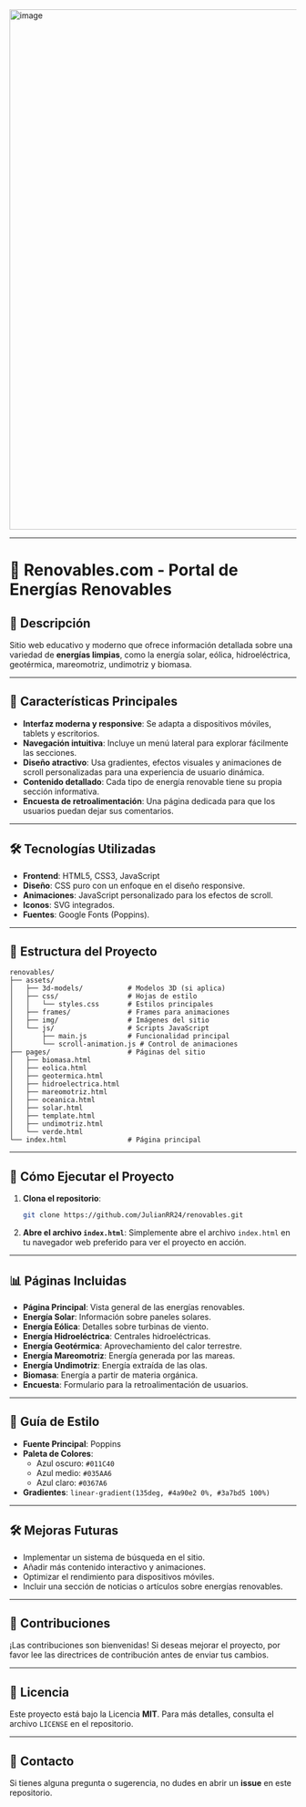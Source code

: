 <img width="1919" height="913" alt="image" src="https://github.com/user-attachments/assets/4b2ffeac-0386-4b62-a52c-67a514adce9d" />

-----

# 🌱 Renovables.com - Portal de Energías Renovables

## 📝 Descripción

Sitio web educativo y moderno que ofrece información detallada sobre una variedad de **energías limpias**, como la energía solar, eólica, hidroeléctrica, geotérmica, mareomotriz, undimotriz y biomasa.

-----

## 🌟 Características Principales

  * **Interfaz moderna y responsive**: Se adapta a dispositivos móviles, tablets y escritorios.
  * **Navegación intuitiva**: Incluye un menú lateral para explorar fácilmente las secciones.
  * **Diseño atractivo**: Usa gradientes, efectos visuales y animaciones de scroll personalizadas para una experiencia de usuario dinámica.
  * **Contenido detallado**: Cada tipo de energía renovable tiene su propia sección informativa.
  * **Encuesta de retroalimentación**: Una página dedicada para que los usuarios puedan dejar sus comentarios.

-----

## 🛠️ Tecnologías Utilizadas

  * **Frontend**: HTML5, CSS3, JavaScript
  * **Diseño**: CSS puro con un enfoque en el diseño responsive.
  * **Animaciones**: JavaScript personalizado para los efectos de scroll.
  * **Iconos**: SVG integrados.
  * **Fuentes**: Google Fonts (Poppins).

-----

## 📂 Estructura del Proyecto

```
renovables/
├── assets/
│   ├── 3d-models/           # Modelos 3D (si aplica)
│   ├── css/                 # Hojas de estilo
│   │   └── styles.css       # Estilos principales
│   ├── frames/              # Frames para animaciones
│   ├── img/                 # Imágenes del sitio
│   └── js/                  # Scripts JavaScript
│       ├── main.js          # Funcionalidad principal
│       └── scroll-animation.js # Control de animaciones
├── pages/                   # Páginas del sitio
│   ├── biomasa.html
│   ├── eolica.html
│   ├── geotermica.html
│   ├── hidroelectrica.html
│   ├── mareomotriz.html
│   ├── oceanica.html
│   ├── solar.html
│   ├── template.html
│   ├── undimotriz.html
│   └── verde.html
└── index.html               # Página principal
```

-----

## 🚀 Cómo Ejecutar el Proyecto

1.  **Clona el repositorio**:

    ```bash
    git clone https://github.com/JulianRR24/renovables.git
    ```

2.  **Abre el archivo `index.html`**:
    Simplemente abre el archivo `index.html` en tu navegador web preferido para ver el proyecto en acción.

-----

## 📊 Páginas Incluidas

  * **Página Principal**: Vista general de las energías renovables.
  * **Energía Solar**: Información sobre paneles solares.
  * **Energía Eólica**: Detalles sobre turbinas de viento.
  * **Energía Hidroeléctrica**: Centrales hidroeléctricas.
  * **Energía Geotérmica**: Aprovechamiento del calor terrestre.
  * **Energía Mareomotriz**: Energía generada por las mareas.
  * **Energía Undimotriz**: Energía extraída de las olas.
  * **Biomasa**: Energía a partir de materia orgánica.
  * **Encuesta**: Formulario para la retroalimentación de usuarios.

-----

## 🎨 Guía de Estilo

  * **Fuente Principal**: Poppins
  * **Paleta de Colores**:
      * Azul oscuro: `#011C40`
      * Azul medio: `#035AA6`
      * Azul claro: `#0367A6`
  * **Gradientes**: `linear-gradient(135deg, #4a90e2 0%, #3a7bd5 100%)`

-----

## 🛠️ Mejoras Futuras

  * Implementar un sistema de búsqueda en el sitio.
  * Añadir más contenido interactivo y animaciones.
  * Optimizar el rendimiento para dispositivos móviles.
  * Incluir una sección de noticias o artículos sobre energías renovables.

-----

## 🤝 Contribuciones

¡Las contribuciones son bienvenidas\! Si deseas mejorar el proyecto, por favor lee las directrices de contribución antes de enviar tus cambios.

-----

## 📄 Licencia

Este proyecto está bajo la Licencia **MIT**. Para más detalles, consulta el archivo `LICENSE` en el repositorio.

-----

## 📧 Contacto

Si tienes alguna pregunta o sugerencia, no dudes en abrir un **issue** en este repositorio.
